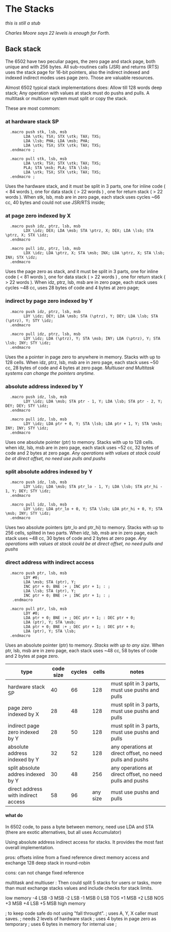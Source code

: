 # The Stacks

_this is still a stub_

_Charles Moore says 22 levels is enough for Forth._

## Back stack

The 6502 have two peculiar pages, the zero page and stack page, both unique and with 256 bytes. All sub-routines calls (JSR) and returns (RTS) uses the stack page for 16-bit pointers, also the indirect indexed and indexed indirect modes uses page zero. Those are valuable resources.

Almost 6502 typical stack implementations does: Allow till 128 words deep stack; Any operation with values at stack must do pushs and pulls. A multitask or multiuser system must split or copy the stack.

These are most commom: 

### at hardware stack SP

      .macro push stk, lsb, msb 
            LDA \stk; TSX; STX \stk; TAX; TXS;      
            LDA \lsb; PHA; LDA \msb; PHA;          
            LDA \stk; TSX; STX \stk; TAX; TXS;      
      .endmacro ; 
      
      .macro pull stk, lsb, msb
            LDA \stk; TSX; STX \stk; TAX; TXS;     
            PLA; STA \msb; PLA; STA \lsb;           
            LDA \stk; TSX; STX \stk; TAX; TXS;     
      .endmacro ;  

Uses the hardware stack, and it must be split in 3 parts, one for inline code ( < 84 words ), one for data stack ( > 22 words ) , one for return stack ( > 22 words ). 
When stk, lsb, msb are in zero page, each stack uses cycles ~66 cc, 40 bytes and could not use JSR/RTS inside;

### at page zero indexed by X
      
      .macro push idz, ptrz, lsb, msb 
            LDX \idz; DEX; LDA \msb; STA \ptrz, X; DEX; LDA \lsb; STA \ptrz, X; STX \idz;
      .endmacro     
      
      .macro pull idz, ptrz, lsb, msb 
            LDX \idz; LDA \ptrz, X; STA \msb; INX; LDA \ptrz, X; STA \lsb; INX; STX \idz;
      .endmacro

Uses the page zero as stack, and it must be split in 3 parts, one for inline code ( < 81 words ), one for data stack ( > 22 words ) , one for return stack ( > 22 words ).
When idz, ptrz, lsb, msb are in zero page, each stack uses cycles ~48 cc, uses 28 bytes of code and 4 bytes at zero page;

### indirect by page zero indexed by Y

      .macro push idz, ptrz, lsb, msb 
            LDY \idz; DEY; LDA \msb; STA (\ptrz), Y; DEY; LDA \lsb; STA (\ptrz), Y; STY \idz; 
      .endmacro      
      
      .macro pull idz, ptrz, lsb, msb 
            LDY \idz; LDA (\ptrz), Y; STA \msb; INY; LDA (\ptrz), Y; STA \lsb; INY; STY \idz; 
      .endmacro

Uses the a pointer in page zero to anywhere in memory. Stacks with up to 128 cells. When idz, ptrz, lsb, msb are in zero page, each stack uses ~50 cc, 28 bytes of code and 4 bytes at zero page. _Multiuser and Multitask systems can change the pointers anytime._ 

### absolute address indexed by Y
      
      .macro push idz, lsb, msb 
            LDY \idz; LDA \msb; STA ptr - 1, Y; LDA \lsb; STA ptr - 2, Y; DEY; DEY; STY \idz; 
      .endmacro    
      
      .macro pull idz, lsb, msb 
            LDY \idz; LDA ptr + 0, Y; STA \lsb; LDA ptr + 1, Y; STA \msb; INY; INY; STY \idz; 
      .endmacro

Uses one absolute pointer (ptr) to memory. Stacks with up to 128 cells. when idz, lsb, msb are in zero page, each stack uses ~52 cc, 32 bytes of code and 2 bytes at zero page.  _Any operations with values at stack could be at direct offset, no need use pulls and pushs_

### split absolute addres indexed by Y
      
      .macro push idz, lsb, msb 
            LDY \idz; LDA \msb; STA ptr_lo - 1, Y; LDA \lsb; STA ptr_hi - 1, Y; DEY; STY \idz;
      .endmacro    
      
      .macro pull idz, lsb, msb 
            LDY \idz; LDA ptr_lo + 0, Y; STA \lsb; LDA ptr_hi + 0, Y; STA \msb; INY; STY \idz;
      .endmacro

Uses two absolute pointers (ptr_lo and ptr_hi) to memory. Stacks with up to 256 cells, splited in two parts. When idz, lsb, msb are in zero page, each stack uses ~48 cc, 30 bytes of code and 2 bytes at zero page.  _Any operations with values at stack could be at direct offset, no need pulls and pushs_

### direct address with indirect access

      .macro push ptr, lsb, msb 
            LDY #0; 
            LDA \msb; STA (ptr), Y; 
            INC ptr + 0; BNE :+ ; INC ptr + 1; : ;
            LDA \lsb; STA (ptr), Y; 
            INC ptr + 0; BNE :+ ; INC ptr + 1; : ;
       .endmacro    
      
      .macro pull ptr, lsb, msb 
            LDY #0; 
            LDA ptr + 0; BNE :+ ; DEC ptr + 1; : DEC ptr + 0; 
            LDA (ptr), Y; STA \msb; 
            LDA ptr + 0; BNE :+ ; DEC ptr + 1; : DEC ptr + 0; 
            LDA (ptr), Y; STA \lsb;
      .endmacro

Uses an absolute pointer (ptr) to memory. _Stacks with up to any size_. When ptr, lsb, msb are in zero page, each stack uses ~48 cc, 58 bytes of code and 2 bytes at page zero. 

| type | code size | cycles | cells  | notes |
| -- | -- | -- | -- | -- | 
| hardware stack SP | 40 | 66 | 128 | must split in 3 parts, must use pushs and pulls | 
| page zero indexed by X | 28 | 48 | 128 | must split in 3 parts, must use pushs and pulls |
| indirect page zero indexed by Y | 28 | 50 | 128 | must split in 3 parts, must use pushs and pulls |
| absolute address indexed by Y | 32 | 52 | 128 | any operations at direct offset, no need pulls and pushs |
| split absolute addres indexed by Y | 30 | 48 | 256 | any operations at direct offset, no need pulls and pushs |
| direct address with indirect access | 58 | 96 | any size | must use pushs and pulls | 

#### what do 

In 6502 code, to pass a byte between memory, need use LDA and STA (there are exotic alternatives, but all uses Accumulator)

Using absolute address indirect access for stacks. It provides the most fast overall implementation.

pros:
   offsets inline from a fixed reference
   direct memory access and exchange
   128 deep stack in round-robin

cons:
   can not change fixed reference

multitask and multiuser :
   Then could split 5 stacks for users or tasks, more than must exchange stacks values and include checks for stack limits.

  low memory
   -4  LSB
   -3  MSB
   -2  LSB
   -1  MSB
    0  LSB TOS
   +1  MSB
   +2  LSB NOS
   +3  MSB
   +4  LSB
   +5  MSB
 high memory

; to keep code safe do not using "fall throught".
; uses A, Y, X caller must saves.
; needs 2 levels of hardware stack
; uses 4 bytes in page zero as temporary
; uses 6 bytes in memory for internal use
;


    
